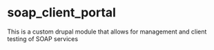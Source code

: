 # soap_client_portal
This is a custom drupal module that allows for management and client testing of SOAP services
